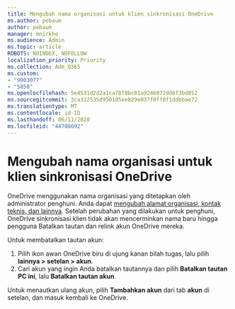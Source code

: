 ```yaml
---
title: Mengubah nama organisasi untuk klien sinkronisasi OneDrive
ms.author: pebaum
author: pebaum
manager: mnirkhe
ms.audience: Admin
ms.topic: article
ROBOTS: NOINDEX, NOFOLLOW
localization_priority: Priority
ms.collection: Adm_O365
ms.custom:
- "9003077"
- "5850"
ms.openlocfilehash: 5e4531d2d2a1ca78f8bc81a9246072dd6f3bd852
ms.sourcegitcommit: 3ca312535d950105ee829e037f0ff8f1ddbbae72
ms.translationtype: MT
ms.contentlocale: id-ID
ms.lasthandoff: 06/11/2020
ms.locfileid: "44708692"
---
```

# <a name="change-the-organization-name-for-the-onedrive-sync-client"></a>Mengubah nama organisasi untuk klien sinkronisasi OneDrive

OneDrive menggunakan nama organisasi yang ditetapkan oleh administrator penghuni.  Anda dapat [mengubah alamat organisasi, kontak teknis, dan lainnya](https://docs.microsoft.com/microsoft-365/admin/manage/change-address-contact-and-more). Setelah perubahan yang dilakukan untuk penghuni, OneDrive sinkronisasi klien tidak akan mencerminkan nama baru hingga pengguna Batalkan tautan dan relink akun OneDrive mereka.

Untuk membatalkan tautan akun:

1. Pilih ikon awan OneDrive biru di ujung kanan bilah tugas, lalu pilih **lainnya > setelan > akun**.
2. Cari akun yang ingin Anda batalkan tautannya dan pilih **Batalkan tautan PC ini**, lalu **Batalkan tautan akun**.

Untuk menautkan ulang akun, pilih **Tambahkan akun** dari tab **akun** di setelan, dan masuk kembali ke OneDrive.